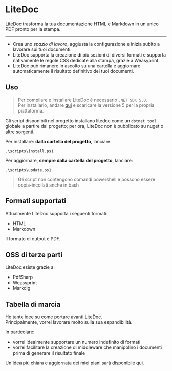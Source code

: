 # LiteDoc

LiteDoc trasforma la tua documentazione HTML e Markdown in un unico PDF pronto per la stampa.

---

- Crea uno _spazio di lavoro_, aggiusta la configurazione e inizia subito a lavorare sui tuoi documenti.
- LiteDoc supporta la creazione di più sezioni di diversi formati e supporta nativamente le regole CSS dedicate alla stampa, grazie a Weasyprint.
- LiteDoc può rimanere in ascolto su una cartella e aggiornare automaticamente il risultato definitivo dei tuoi documenti.

## Uso

> Per compilare e installare LiteDoc è necessario `.NET SDK 5.0`.  
> Per installarlo, andare [qui](https://dotnet.microsoft.com/download/visual-studio-sdks) e scaricare la versione 5 per la propria piattaforma.

Gli script disponibili nel progetto installano litedoc come un `dotnet tool` globale a partire dal progetto; per ora, LiteDoc non è pubblicato su nuget o altre sorgenti.

Per installare: **dalla cartella del progetto**, lanciare:

```
.\scripts\install.ps1
```

Per aggiornare, **sempre dalla cartella del progetto**, lanciare:

```
.\scripts\update.ps1
```

> Gli script non contengono comandi powershell e possono essere copia-incollati anche in bash

## Formati supportati

Attualmente LiteDoc supporta i seguenti formati:

- HTML
- Markdown

Il formato di output è PDF.

## OSS di terze parti

LiteDoc esiste grazie a:

- PdfSharp
- Weasyprint
- Markdig

## Tabella di marcia

Ho tante idee su come portare avanti LiteDoc.  
Principalmente, vorrei lavorare molto sulla sua espandibilità.

In particolare:

- vorrei idealmente supportare un numero indefinito di formati
- vorrei facilitare la creazione di middleware che manipolino i documenti prima di generare il risultato finale

Un'idea più chiara e aggiornata dei miei piani sarà disponibile [qui](https://github.com/belelabestia/LiteDoc/projects).
